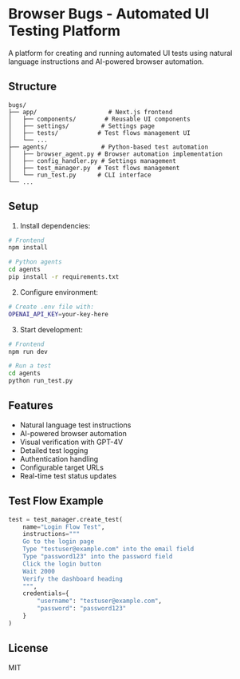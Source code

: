 # Browser Bugs - Automated UI Testing Platform

A platform for creating and running automated UI tests using natural language instructions and AI-powered browser automation.

## Structure

```
bugs/
├── app/                    # Next.js frontend
│   ├── components/        # Reusable UI components
│   ├── settings/         # Settings page
│   ├── tests/           # Test flows management UI
│   └── ...
├── agents/               # Python-based test automation
│   ├── browser_agent.py # Browser automation implementation
│   ├── config_handler.py # Settings management
│   ├── test_manager.py  # Test flows management
│   └── run_test.py      # CLI interface
└── ...
```

## Setup

1. Install dependencies:
```bash
# Frontend
npm install

# Python agents
cd agents
pip install -r requirements.txt
```

2. Configure environment:
```bash
# Create .env file with:
OPENAI_API_KEY=your-key-here
```

3. Start development:
```bash
# Frontend
npm run dev

# Run a test
cd agents
python run_test.py
```

## Features

- Natural language test instructions
- AI-powered browser automation
- Visual verification with GPT-4V
- Detailed test logging
- Authentication handling
- Configurable target URLs
- Real-time test status updates

## Test Flow Example

```python
test = test_manager.create_test(
    name="Login Flow Test",
    instructions="""
    Go to the login page
    Type "testuser@example.com" into the email field
    Type "password123" into the password field
    Click the login button
    Wait 2000
    Verify the dashboard heading
    """,
    credentials={
        "username": "testuser@example.com",
        "password": "password123"
    }
)
```

## License

MIT
